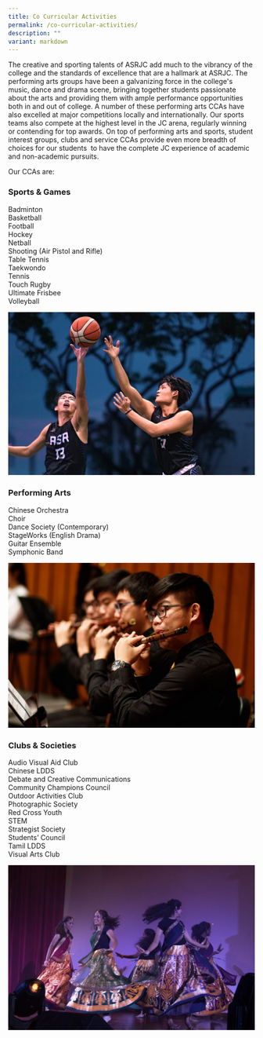 ```yaml
---
title: Co Curricular Activities
permalink: /co-curricular-activities/
description: ""
variant: markdown
---
```

The creative and sporting talents of ASRJC add much to the vibrancy of the college and the standards of excellence that are a hallmark at ASRJC. The performing arts groups have been a galvanizing force in the college's music, dance and drama scene, bringing together students passionate about the arts and providing them with ample performance opportunities both in and out of college. A number of these performing arts CCAs have also excelled at major competitions locally and internationally. Our sports teams also compete at the highest level in the JC arena, regularly winning or contending for top awards. On top of performing arts and sports, student interest groups, clubs and service CCAs provide even more breadth of choices for our students  to have the complete JC experience of academic and non-academic pursuits.

Our CCAs are:

### **Sports & Games**  
Badminton  
Basketball  
Football  
Hockey  
Netball  
Shooting (Air Pistol and Rifle)  
Table Tennis  
Taekwondo  
Tennis  
Touch Rugby  
Ultimate Frisbee  
Volleyball

![](/images/Basketball-Boys-1024x676.jpg)



### **Performing Arts**  
Chinese Orchestra  
Choir  
Dance Society (Contemporary)  
StageWorks (English Drama)  
Guitar Ensemble  
Symphonic Band

![](/images/Chinese-Orchestra-1024x683.jpg)

### **Clubs & Societies**  
Audio Visual Aid Club  
Chinese LDDS  
Debate and Creative Communications  
Community Champions Council  
Outdoor Activities Club  
Photographic Society  
Red Cross Youth  
STEM  
Strategist Society  
Students’ Council  
Tamil LDDS  
Visual Arts Club

![](/images/TLDDS-Dance@AGNI2018-1024x683.jpg)